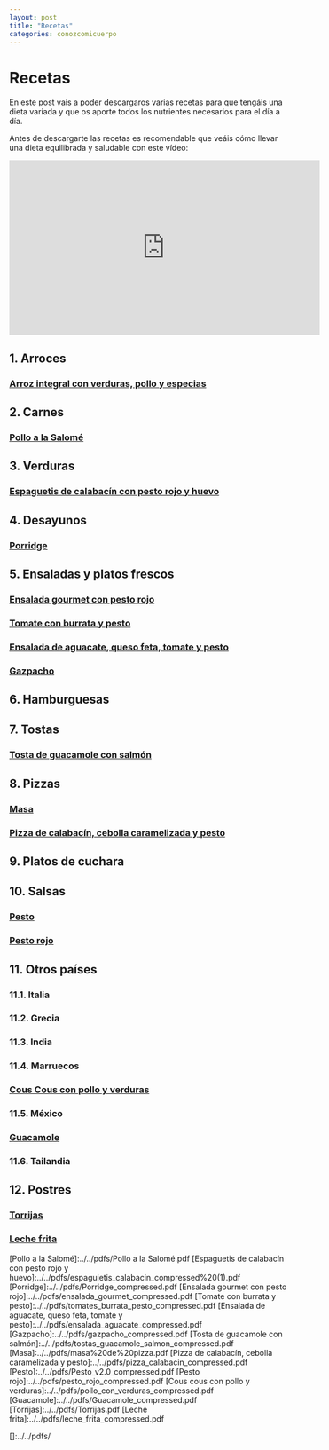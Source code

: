 ```yaml
---
layout: post
title: "Recetas"
categories: conozcomicuerpo
---
```


# Recetas

En este post vais a poder descargaros varias recetas para que tengáis una dieta variada y que os aporte todos los nutrientes necesarios para el día a día.

Antes de descargarte las recetas es recomendable que veáis cómo llevar una dieta equilibrada y saludable con este vídeo:

<iframe width="560" height="315" src="https://www.youtube.com/embed/Wr0_wULJnBE" title="YouTube video player" frameborder="0" allow="accelerometer; autoplay; clipboard-write; encrypted-media; gyroscope; picture-in-picture" allowfullscreen></iframe>

## 1. Arroces

### [Arroz integral con verduras, pollo y especias](https://danieledufis.github.io/pdfs/arroz_verduras_pollo_especias_compressed.pdf)

## 2. Carnes

### [Pollo a la Salomé](https://danieledufis.github.io/pdfs/Pollo%20a%20la%20Salome%CC%81.pdf)

## 3. Verduras

### [Espaguetis de calabacín con pesto rojo y huevo](https://danieledufis.github.io/pdfs/espaguietis_calabacin_compressed%20(1).pdf)

## 4. Desayunos

### [Porridge](https://danieledufis.github.io/pdfs/Porridge_compressed.pdf)

## 5. Ensaladas y platos frescos

### [Ensalada gourmet con pesto rojo](https://danieledufis.github.io/pdfs/ensalada_gourmet_compressed.pdf)

### [Tomate con burrata y pesto](https://danieledufis.github.io//pdfs/tomates_burrata_pesto_compressed.pdf)

### [Ensalada de aguacate, queso feta, tomate y pesto](https://danieledufis.github.io/pdfs/ensalada_aguacate_compressed.pdf)

### [Gazpacho](https://danieledufis.github.io/pdfs/gazpacho_compressed.pdf)

## 6. Hamburguesas

## 7. Tostas

### [Tosta de guacamole con salmón](https://danieledufis.github.io/pdfs/tostas_guacamole_salmon_compressed.pdf)

## 8. Pizzas

### [Masa](https://danieledufis.github.io/pdfs/masa%20de%20pizza.pdf)

### [Pizza de calabacín, cebolla caramelizada y pesto](https://danieledufis.github.io/pdfs/pizza_calabacin_compressed.pdf)

## 9. Platos de cuchara

## 10. Salsas

### [Pesto](https://danieledufis.github.io/pdfs/Pesto_v2.0_compressed.pdf)

### [Pesto rojo](https://danieledufis.github.io/pdfs/pesto_rojo_compressed.pdf)

## 11. Otros países

###  11.1. Italia

###  11.2. Grecia

###  11.3. India

###  11.4. Marruecos

### [Cous Cous con pollo y verduras](https://danieledufis.github.io/pdfs/pollo_con_verduras_compressed.pdf)

###  11.5. México

### [Guacamole](https://danieledufis.github.io/pdfs/Guacamole_compressed.pdf)

###  11.6. Tailandia

## 12. Postres

### [Torrijas](https://danieledufis.github.io/pdfs/Torrijas.pdf)

### [Leche frita](https://danieledufis.github.io/pdfs/leche_frita_compressed.pdf)



[Arroz integral con verduras, pollo y especias]:../../pdfs/arroz_verduras_pollo_especias_compressed.pdf
[Pollo a la Salomé]:../../pdfs/Pollo a la Salomé.pdf
[Espaguetis de calabacín con pesto rojo y huevo]:../../pdfs/espaguietis_calabacin_compressed%20(1).pdf
[Porridge]:../../pdfs/Porridge_compressed.pdf
[Ensalada gourmet con pesto rojo]:../../pdfs/ensalada_gourmet_compressed.pdf
[Tomate con burrata y pesto]:../../pdfs/tomates_burrata_pesto_compressed.pdf
[Ensalada de aguacate, queso feta, tomate y pesto]:../../pdfs/ensalada_aguacate_compressed.pdf
[Gazpacho]:../../pdfs/gazpacho_compressed.pdf
[Tosta de guacamole con salmón]:../../pdfs/tostas_guacamole_salmon_compressed.pdf
[Masa]:../../pdfs/masa%20de%20pizza.pdf
[Pizza de calabacín, cebolla caramelizada y pesto]:../../pdfs/pizza_calabacin_compressed.pdf
[Pesto]:../../pdfs/Pesto_v2.0_compressed.pdf
[Pesto rojo]:../../pdfs/pesto_rojo_compressed.pdf
[Cous cous con pollo y verduras]:../../pdfs/pollo_con_verduras_compressed.pdf
[Guacamole]:../../pdfs/Guacamole_compressed.pdf
[Torrijas]:../../pdfs/Torrijas.pdf
[Leche frita]:../../pdfs/leche_frita_compressed.pdf

[]:../../pdfs/
